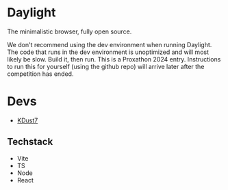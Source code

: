 # Daylight

The minimalistic browser, fully open source.

We don't recommend using the dev environment when running Daylight. The code that runs in the dev environment is unoptimized and will most likely be slow. Build it, then run. 
This is a Proxathon 2024 entry. 
Instructions to run this for yourself (using the github repo) will arrive later after the competition has ended.

# Devs
- [KDust7](https://guns.lol/KDust7)

## Techstack
- Vite
- TS
- Node
- React
